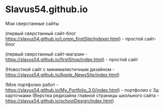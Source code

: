 # Slavus54.github.io
Мои сверстанные сайты


(первый сверстанный сайт-блог https://slavus54.github.io/Lorem_firstSite/indexer.html) - простой сайт-блог

(первый сверстанный сайт-магазин - https://slavus54.github.io/firstShop/index.html) - простой сайт 

(Новостной сайт с минималистичным дизайном - https://slavus54.github.io/Apple_NewsSite/index.html)

(Мое портфолио работ - https://slavus54.github.io/My_Portfolio_3.0/index.html) - портфолио с 3д карточками
(Верстка редизайна главной страницы школьного сайта - https://slavus54.github.io/schoolDesign/index.html) 
